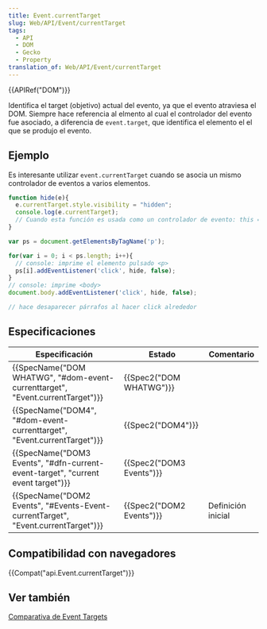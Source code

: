 ```yaml
---
title: Event.currentTarget
slug: Web/API/Event/currentTarget
tags:
  - API
  - DOM
  - Gecko
  - Property
translation_of: Web/API/Event/currentTarget
---
```

{{APIRef("DOM")}}

Identifica el target (objetivo) actual del evento, ya que el evento atraviesa el DOM. Siempre hace referencia al elmento al cual el controlador del evento fue asociado, a diferencia de `event.target`, que identifica el elemento el el que se produjo el evento.

## Ejemplo

Es interesante utilizar `event.currentTarget` cuando se asocia un mismo controlador de eventos a varios elementos.

```js
function hide(e){
  e.currentTarget.style.visibility = "hidden";
  console.log(e.currentTarget);
  // Cuando esta función es usada como un controlador de evento: this === e.currentTarget
}

var ps = document.getElementsByTagName('p');

for(var i = 0; i < ps.length; i++){
  // console: imprime el elemento pulsado <p>
  ps[i].addEventListener('click', hide, false);
}
// console: imprime <body>
document.body.addEventListener('click', hide, false);

// hace desaparecer párrafos al hacer click alrededor
```

## Especificaciones

| Especificación                                                                                               | Estado                           | Comentario         |
| ------------------------------------------------------------------------------------------------------------ | -------------------------------- | ------------------ |
| {{SpecName("DOM WHATWG", "#dom-event-currenttarget", "Event.currentTarget")}}     | {{Spec2("DOM WHATWG")}} |                    |
| {{SpecName("DOM4", "#dom-event-currenttarget", "Event.currentTarget")}}             | {{Spec2("DOM4")}}         |                    |
| {{SpecName("DOM3 Events", "#dfn-current-event-target", "current event target")}} | {{Spec2("DOM3 Events")}} |                    |
| {{SpecName("DOM2 Events", "#Events-Event-currentTarget", "Event.currentTarget")}} | {{Spec2("DOM2 Events")}} | Definición inicial |

## Compatibilidad con navegadores

{{Compat("api.Event.currentTarget")}}

## Ver también

[Comparativa de Event Targets](/es/docs/Web/API/Event/Comparison_of_Event_Targets)
